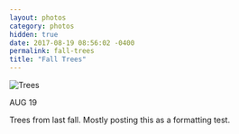 ```yaml
---
layout: photos
category: photos
hidden: true
date: 2017-08-19 08:56:02 -0400
permalink: fall-trees
title: "Fall Trees"
---
```


![Trees](http://jonkit.ca/cdn/photos/2017-08-19-fall-trees.jpeg)

<p class="test">AUG 19</p>

Trees from last fall. Mostly posting this as a formatting test. 
